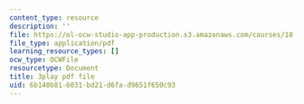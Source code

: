```yaml
---
content_type: resource
description: ''
file: https://ol-ocw-studio-app-production.s3.amazonaws.com/courses/18-02-multivariable-calculus-fall-2007/6b140b816031bd21d6fad9651f650c93_CdoRiNSrqI.pdf
file_type: application/pdf
learning_resource_types: []
ocw_type: OCWFile
resourcetype: Document
title: 3play pdf file
uid: 6b140b81-6031-bd21-d6fa-d9651f650c93
---
```

